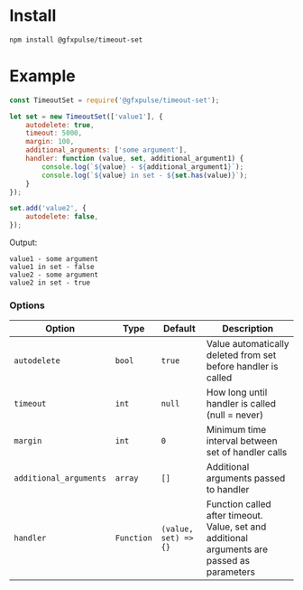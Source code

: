 # Install

```sh
npm install @gfxpulse/timeout-set
```


# Example

```js
const TimeoutSet = require('@gfxpulse/timeout-set');

let set = new TimeoutSet(['value1'], {
    autodelete: true,
    timeout: 5000,
    margin: 100,
    additional_arguments: ['some argument'],
    handler: function (value, set, additional_argument1) {
        console.log(`${value} - ${additional_argument1}`);
        console.log(`${value} in set - ${set.has(value)}`);
    }
});

set.add('value2', {
    autodelete: false,
});
```
Output:
```
value1 - some argument
value1 in set - false
value2 - some argument
value2 in set - true
```

### Options

| Option | Type | Default | Description |
|--------|------|---------|-------------|
| `autodelete` | `bool` | `true` | Value automatically deleted from set before handler is called |
| `timeout` | `int` | `null` | How long until handler is called (null = never) |
| `margin` | `int` | `0` | Minimum time interval between set of handler calls |
| `additional_arguments` | `array` | `[]` | Additional arguments passed to handler |
| `handler` | `Function` | `(value, set) => {}` | Function called after timeout. Value, set and additional arguments are passed as parameters |
